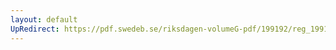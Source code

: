 ```yaml
---
layout: default
UpRedirect: https://pdf.swedeb.se/riksdagen-volumeG-pdf/199192/reg_199192/reg_199192_0527.pdf
---
```

